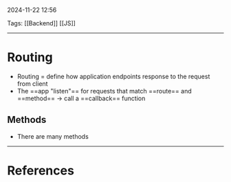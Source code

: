 2024-11-22 12:56

Tags: [[Backend]] [[JS]]

---

# Routing
- Routing = define how application endpoints response to the request from client
- The ==app "listen"== for requests that match ==route== and ==method== -> call a ==callback== function
## Methods
- There are many methods 

---
# References